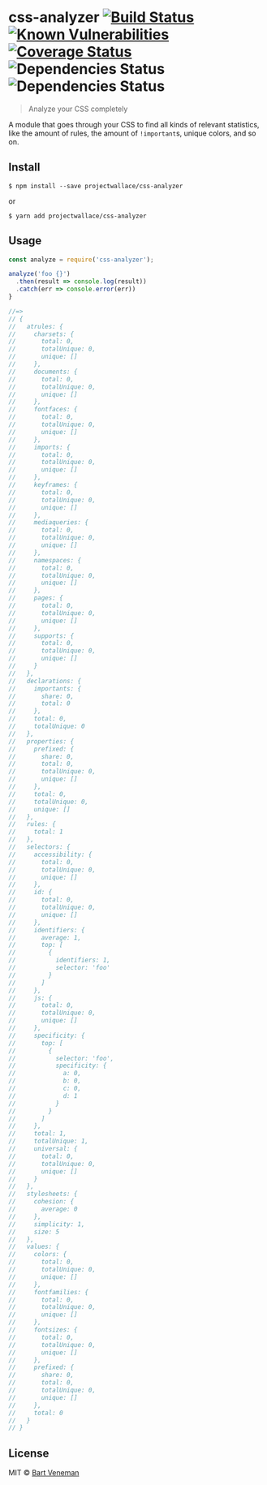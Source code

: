 # css-analyzer [![Build Status](https://travis-ci.org/projectwallace/css-analyzer.svg?branch=master)](https://travis-ci.org/projectwallace/css-analyzer) [![Known Vulnerabilities](https://snyk.io/test/github/projectwallace/css-analyzer/badge.svg)](https://snyk.io/test/github/projectwallace/css-analyzer) [![Coverage Status](https://coveralls.io/repos/github/projectwallace/css-analyzer/badge.svg?branch=master)](https://coveralls.io/github/projectwallace/css-analyzer?branch=master) ![Dependencies Status](https://img.shields.io/david/projectwallace/css-analyzer.svg) ![Dependencies Status](https://img.shields.io/david/dev/projectwallace/css-analyzer.svg)

> Analyze your CSS completely

A module that goes through your CSS to find all kinds of relevant statistics,
like the amount of rules, the amount of `!important`s, unique colors, and so on.


## Install

```
$ npm install --save projectwallace/css-analyzer
```

or

```
$ yarn add projectwallace/css-analyzer
```


## Usage

```js
const analyze = require('css-analyzer');

analyze('foo {}')
  .then(result => console.log(result))
  .catch(err => console.error(err))
}

//=>
// {
//   atrules: {
//     charsets: {
//       total: 0,
//       totalUnique: 0,
//       unique: []
//     },
//     documents: {
//       total: 0,
//       totalUnique: 0,
//       unique: []
//     },
//     fontfaces: {
//       total: 0,
//       totalUnique: 0,
//       unique: []
//     },
//     imports: {
//       total: 0,
//       totalUnique: 0,
//       unique: []
//     },
//     keyframes: {
//       total: 0,
//       totalUnique: 0,
//       unique: []
//     },
//     mediaqueries: {
//       total: 0,
//       totalUnique: 0,
//       unique: []
//     },
//     namespaces: {
//       total: 0,
//       totalUnique: 0,
//       unique: []
//     },
//     pages: {
//       total: 0,
//       totalUnique: 0,
//       unique: []
//     },
//     supports: {
//       total: 0,
//       totalUnique: 0,
//       unique: []
//     }
//   },
//   declarations: {
//     importants: {
//       share: 0,
//       total: 0
//     },
//     total: 0,
//     totalUnique: 0
//   },
//   properties: {
//     prefixed: {
//       share: 0,
//       total: 0,
//       totalUnique: 0,
//       unique: []
//     },
//     total: 0,
//     totalUnique: 0,
//     unique: []
//   },
//   rules: {
//     total: 1
//   },
//   selectors: {
//     accessibility: {
//       total: 0,
//       totalUnique: 0,
//       unique: []
//     },
//     id: {
//       total: 0,
//       totalUnique: 0,
//       unique: []
//     },
//     identifiers: {
//       average: 1,
//       top: [
//         {
//           identifiers: 1,
//           selector: 'foo'
//         }
//       ]
//     },
//     js: {
//       total: 0,
//       totalUnique: 0,
//       unique: []
//     },
//     specificity: {
//       top: [
//         {
//           selector: 'foo',
//           specificity: {
//             a: 0,
//             b: 0,
//             c: 0,
//             d: 1
//           }
//         }
//       ]
//     },
//     total: 1,
//     totalUnique: 1,
//     universal: {
//       total: 0,
//       totalUnique: 0,
//       unique: []
//     }
//   },
//   stylesheets: {
//     cohesion: {
//       average: 0
//     },
//     simplicity: 1,
//     size: 5
//   },
//   values: {
//     colors: {
//       total: 0,
//       totalUnique: 0,
//       unique: []
//     },
//     fontfamilies: {
//       total: 0,
//       totalUnique: 0,
//       unique: []
//     },
//     fontsizes: {
//       total: 0,
//       totalUnique: 0,
//       unique: []
//     },
//     prefixed: {
//       share: 0,
//       total: 0,
//       totalUnique: 0,
//       unique: []
//     },
//     total: 0
//   }
// }
```

## License

MIT © [Bart Veneman](http://projectwallace.herokuapp.com)
